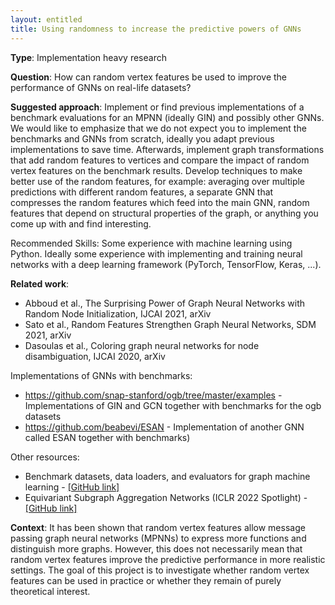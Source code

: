 ```yaml
---
layout: entitled
title: Using randomness to increase the predictive powers of GNNs
---
```


**Type**: 
Implementation heavy research

**Question**:
How can random vertex features be used to improve the performance of GNNs on real-life datasets?

**Suggested approach**:
Implement or find previous implementations of a benchmark evaluations for an MPNN (ideally GIN) and possibly other GNNs. We would like to emphasize that we do not expect you to implement the benchmarks and GNNs from scratch, ideally you adapt previous implementations to save time.  Afterwards, implement graph transformations that add random features to vertices and compare the impact of random vertex features on the benchmark results. Develop techniques to make better use of the random features, for example: averaging over multiple predictions with different random features, a separate GNN that compresses the random features which feed into the main GNN, random features that depend on structural properties of the graph, or anything you come up with and find interesting.

Recommended Skills: Some experience with machine learning using Python. Ideally some experience with implementing and training neural networks with a deep learning framework (PyTorch, TensorFlow, Keras, ...).

**Related work**:
* Abboud et al., The Surprising Power of Graph Neural Networks with Random Node Initialization, IJCAI 2021, arXiv
* Sato et al., Random Features Strengthen Graph Neural Networks, SDM 2021, arXiv
* Dasoulas et al., Coloring graph neural networks for node disambiguation, IJCAI 2020, arXiv

Implementations of GNNs with benchmarks:
* https://github.com/snap-stanford/ogb/tree/master/examples - Implementations of GIN and GCN together with benchmarks for the ogb datasets
* https://github.com/beabevi/ESAN - Implementation of another GNN called ESAN together with benchmarks)

Other resources:
* Benchmark datasets, data loaders, and evaluators for graph machine learning - [[GitHub link]](https://github.com/snap-stanford/ogb/tree/master/examples)
* Equivariant Subgraph Aggregation Networks (ICLR 2022 Spotlight) - [[GitHub link]](https://github.com/beabevi/ESAN)

**Context**:
It has been shown that random vertex features allow message passing graph neural networks (MPNNs) to express more functions and distinguish more graphs. However, this does not necessarily mean that random vertex features improve the predictive performance in more realistic settings. The goal of this project is to investigate whether random vertex features can be used in practice or whether they remain of purely theoretical interest.
